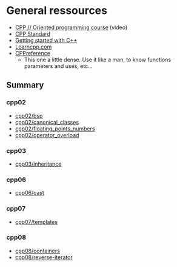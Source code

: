 # General ressources

- [CPP // Oriented programming course](https://www.youtube.com/watch?v=iVLQeWbgbXs&list=PL43pGnjiVwgTJg7uz8KUGdXRdGKE0W_jN) (video)
- [CPP Standard](https://isocpp.org/)
- [Getting started with C++](https://stungeye.github.io/Programming-1-Notes/docs/05-introduction-to-cpp/01-getting-started.html)
- [Learncpp.com](https://www.learncpp.com/)
- [CPPreference](https://en.cppreference.com/w/)
  - This one a little dense. Use it like a man, to know functions parameters and uses, etc...

## Summary

### cpp02

- [cpp02/bsp](cpp02%20-%20bsp.md)
- [cpp02/canonical_classes](cpp02%20-%20canonical_classes.md)
- [cpp02/floating_points_numbers](cpp02%20-%20floating_points_numbers.md)
- [cpp02/operator_overload](cpp02%20-%20operator_overload.md)

### cpp03

- [cpp03/inheritance](cpp03%20-%20inheritance.md)

### cpp06

- [cpp06/cast](cpp06%20-%20cast.md)

### cpp07

- [cpp07/templates](cpp07%20-%20templates.md)

### cpp08

- [cpp08/containers](cpp08%20-%20containers.md)
- [cpp08/reverse-iterator](cpp08%20-%20reverse-iterator.md)
